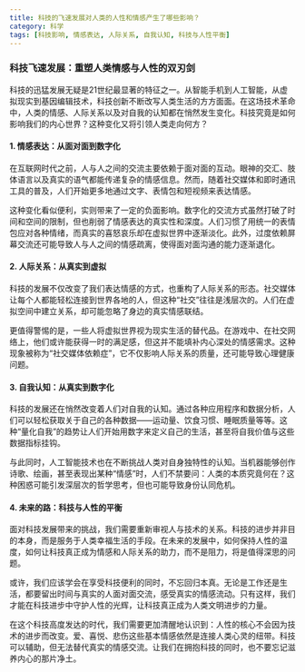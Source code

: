 ```yaml
---
title: 科技的飞速发展对人类的人性和情感产生了哪些影响？
category: 科学
tags: [科技影响, 情感表达, 人际关系, 自我认知, 科技与人性平衡]
---
```

### 科技飞速发展：重塑人类情感与人性的双刃剑

科技的迅猛发展无疑是21世纪最显著的特征之一。从智能手机到人工智能，从虚拟现实到基因编辑技术，科技创新不断改写人类生活的方方面面。在这场技术革命中，人类的情感、人际关系以及对自我的认知都在悄然发生变化。科技究竟是如何影响我们的内心世界？这种变化又将引领人类走向何方？

#### 1. 情感表达：从面对面到数字化

在互联网时代之前，人与人之间的交流主要依赖于面对面的互动。眼神的交汇、肢体语言以及真实的语气都能传递复杂的情感信息。然而，随着社交媒体和即时通讯工具的普及，人们开始更多地通过文字、表情包和短视频来表达情感。

这种变化看似便利，实则带来了一定的负面影响。数字化的交流方式虽然打破了时间和空间的限制，但也削弱了情感表达的真实性和深度。人们习惯了用统一的表情包应对各种情绪，而真实的喜怒哀乐却在虚拟世界中逐渐淡化。此外，过度依赖屏幕交流还可能导致人与人之间的情感疏离，使得面对面沟通的能力逐渐退化。

#### 2. 人际关系：从真实到虚拟

科技的发展不仅改变了我们表达情感的方式，也重构了人际关系的形态。社交媒体让每个人都能轻松连接到世界各地的人，但这种“社交”往往是浅层次的。人们在虚拟空间中建立关系，却可能忽略了身边的真实情感联结。

更值得警惕的是，一些人将虚拟世界视为现实生活的替代品。在游戏中、在社交网络上，他们或许能获得一时的满足感，但这并不能填补内心深处的情感需求。这种现象被称为“社交媒体依赖症”，它不仅影响人际关系的质量，还可能导致心理健康问题。

#### 3. 自我认知：从真实到数字化

科技的发展还在悄然改变着人们对自我的认知。通过各种应用程序和数据分析，人们可以轻松获取关于自己的各种数据——运动量、饮食习惯、睡眠质量等等。这种“量化自我”的趋势让人们开始用数字来定义自己的生活，甚至将自我价值与这些数据指标挂钩。

与此同时，人工智能技术也在不断挑战人类对自身独特性的认知。当机器能够创作诗歌、绘画，甚至表现出某种“情感”时，人们不禁要问：人类的本质究竟何在？这种困惑可能引发深层次的哲学思考，但也可能导致身份认同危机。

#### 4. 未来的路：科技与人性的平衡

面对科技发展带来的挑战，我们需要重新审视人与技术的关系。科技的进步并非目的本身，而是服务于人类幸福生活的手段。在未来的发展中，如何保持人性的温度，如何让科技真正成为情感和人际关系的助力，而不是阻力，将是值得深思的问题。

或许，我们应该学会在享受科技便利的同时，不忘回归本真。无论是工作还是生活，都要留出时间与真实的人面对面交流，感受真实的情感流动。只有这样，我们才能在科技进步中守护人性的光辉，让科技真正成为人类文明进步的力量。

在这个科技高度发达的时代，我们需要更加清醒地认识到：人性的核心不会因为技术的进步而改变。爱、喜悦、悲伤这些基本情感依然是连接人类心灵的纽带。科技可以辅助，但无法替代真实的情感交流。让我们在拥抱科技的同时，也不要忘记滋养内心的那片净土。